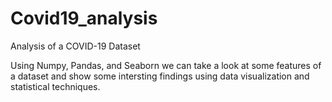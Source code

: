 # Covid19_analysis
Analysis of a COVID-19 Dataset

Using Numpy, Pandas, and Seaborn we can take a look at some features of a dataset and show some intersting findings using data visualization and statistical techniques.

